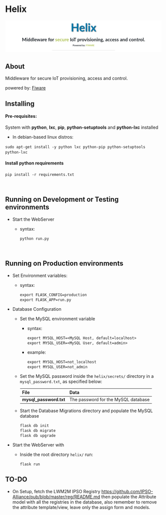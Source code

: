 # Helix
![](img/helix_banner.png)

## About

Middleware for secure IoT provisioning, access and control.

powered by: [Fiware](https://www.fiware.org/)

## Installing

#### Pre-requisites:

  System with **python**, **lxc**, **pip**, **python-setuptools** and **python-lxc** installed

  - In debian-based linux distros:

  `sudo apt-get install -y python lxc python-pip python-setuptools python-lxc`

#### Install python requirements

  `pip install -r requirements.txt`

<br>

## Running on Development or Testing environments

  - Start the WebServer

    - syntax:
      ```
      python run.py
      ```
<br>

## Running on Production environments

  - Set Environment variables:

    - syntax:
      ```
      export FLASK_CONFIG=production
      export FLASK_APP=run.py
      ```

  - Database Configuration

    - Set the MySQL environment variable

      - syntax:
        ```
        export MYSQL_HOST=<MySQL Host, default=localhost>
        export MYSQL_USER=<MySQL User, default=admin>
        ```

      - example:
        ```
        export MYSQL_HOST=not_localhost
        export MYSQL_USER=not_admin
        ```

    - Set the MySQL password inside the `helix/secrets/` directory in a `mysql_password.txt`, as specified below:

      |File | Data |
      |-|-|
      |**mysql_password.txt**| The password for the MySQL database |


    - Start the Database Migrations directory and populate the MySQL database

      ```
      flask db init
      flask db migrate
      flask db upgrade
      ```

  - Start the WebServer with

    - Inside the root directory `helix/` run:

      ```
      flask run
      ```

## TO-DO

- On Setup, fetch the LWM2M IPSO Registry https://github.com/IPSO-Alliance/pub/blob/master/reg/README.md then populate the Attribute model with all the registries in the database, also remember to remove the attribute template/view, leave only the assign form and models.
